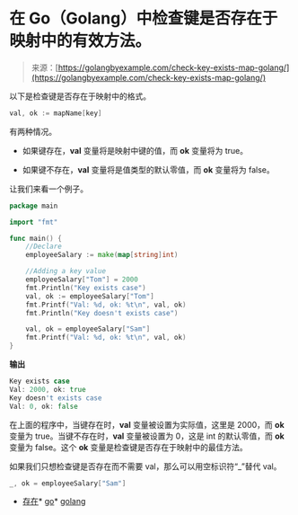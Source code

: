 <!--yml

分类：未分类

日期：2024-10-13 06:19:19

-->

# 在 Go（Golang）中检查键是否存在于映射中的有效方法。

> 来源：[https://golangbyexample.com/check-key-exists-map-golang/](https://golangbyexample.com/check-key-exists-map-golang/)

以下是检查键是否存在于映射中的格式。

```go
val, ok := mapName[key]
```

有两种情况。

+   如果键存在，**val** 变量将是映射中键的值，而 **ok** 变量将为 true。

+   如果键不存在，**val** 变量将是值类型的默认零值，而 **ok** 变量将为 false。

让我们来看一个例子。

```go
package main

import "fmt"

func main() {
    //Declare
    employeeSalary := make(map[string]int)

    //Adding a key value
    employeeSalary["Tom"] = 2000
    fmt.Println("Key exists case")
    val, ok := employeeSalary["Tom"]
    fmt.Printf("Val: %d, ok: %t\n", val, ok)
    fmt.Println("Key doesn't exists case")

    val, ok = employeeSalary["Sam"]
    fmt.Printf("Val: %d, ok: %t\n", val, ok)
}
```

**输出**

```go
Key exists case
Val: 2000, ok: true
Key doesn't exists case
Val: 0, ok: false
```

在上面的程序中，当键存在时，**val** 变量被设置为实际值，这里是 2000，而 **ok** 变量为 true。当键不存在时，**val** 变量被设置为 0，这是 int 的默认零值，而 **ok** 变量为 false。这个 **ok** 变量是检查键是否存在于映射中的最佳方法。

如果我们只想检查键是否存在而不需要 val，那么可以用空标识符“_”替代 val。

```go
_, ok = employeeSalary["Sam"]
```

+   [存在](https://golangbyexample.com/tag/exists/)*   [go](https://golangbyexample.com/tag/go/)*   [golang](https://golangbyexample.com/tag/golang/)
